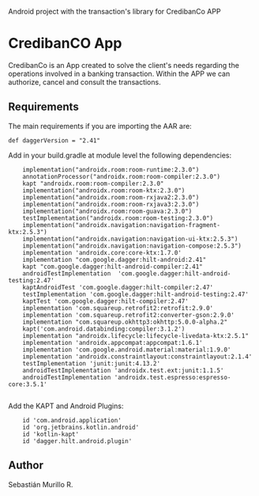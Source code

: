 Android project with the transaction's library for CredibanCo APP

# CredibanCO App

CredibanCo is an App created to solve the client's needs regarding the operations involved in a banking transaction.
Within the APP we can authorize, cancel and consult the transactions.

## Requirements

The main requirements if you are importing the AAR are:
```
def daggerVersion = "2.41"
```

Add in your build.gradle at module level the following dependencies:
```
    implementation("androidx.room:room-runtime:2.3.0")
    annotationProcessor("androidx.room:room-compiler:2.3.0")
    kapt "androidx.room:room-compiler:2.3.0"
    implementation("androidx.room:room-ktx:2.3.0")
    implementation("androidx.room:room-rxjava2:2.3.0")
    implementation("androidx.room:room-rxjava3:2.3.0")
    implementation("androidx.room:room-guava:2.3.0")
    testImplementation("androidx.room:room-testing:2.3.0")
    implementation("androidx.navigation:navigation-fragment-ktx:2.5.3")
    implementation("androidx.navigation:navigation-ui-ktx:2.5.3")
    implementation("androidx.navigation:navigation-compose:2.5.3")
    implementation 'androidx.core:core-ktx:1.7.0'
    implementation "com.google.dagger:hilt-android:2.41"
    kapt "com.google.dagger:hilt-android-compiler:2.41"
    androidTestImplementation  'com.google.dagger:hilt-android-testing:2.47'
    kaptAndroidTest 'com.google.dagger:hilt-compiler:2.47'
    testImplementation 'com.google.dagger:hilt-android-testing:2.47'
    kaptTest 'com.google.dagger:hilt-compiler:2.47'
    implementation 'com.squareup.retrofit2:retrofit:2.9.0'
    implementation 'com.squareup.retrofit2:converter-gson:2.9.0'
    implementation "com.squareup.okhttp3:okhttp:5.0.0-alpha.2"
    kapt('com.android.databinding:compiler:3.1.2')
    implementation "androidx.lifecycle:lifecycle-livedata-ktx:2.5.1"
    implementation 'androidx.appcompat:appcompat:1.6.1'
    implementation 'com.google.android.material:material:1.9.0'
    implementation 'androidx.constraintlayout:constraintlayout:2.1.4'
    testImplementation 'junit:junit:4.13.2'
    androidTestImplementation 'androidx.test.ext:junit:1.1.5'
    androidTestImplementation 'androidx.test.espresso:espresso-core:3.5.1'
    
```

Add the KAPT and Android Plugins:

```
    id 'com.android.application'
    id 'org.jetbrains.kotlin.android'
    id 'kotlin-kapt'
    id 'dagger.hilt.android.plugin'
```

## Author

Sebastián Murillo R.